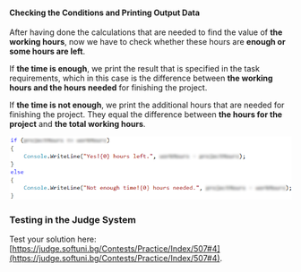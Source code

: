 #### Checking the Conditions and Printing Output Data

After having done the calculations that are needed to find the value of **the working hours**, now we have to check whether these hours are **enough or some hours are left**.

If **the time is enough**, we print the result that is specified in the task requirements, which in this case is the difference between **the working hours and the hours needed** for finishing the project. 

If **the time is not enough**, we print the additional hours that are needed for finishing the project. They equal the difference between **the hours for the project** and **the total working hours**.

![](/assets/chapter-3-2-images/05.Firm-03.png)

### Testing in the Judge System

Test your solution here: [https://judge.softuni.bg/Contests/Practice/Index/507#4](https://judge.softuni.bg/Contests/Practice/Index/507#4).
